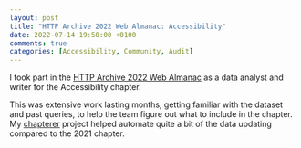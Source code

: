 ```yaml
---
layout: post
title: "HTTP Archive 2022 Web Almanac: Accessibility"
date: 2022-07-14 19:50:00 +0100
comments: true
categories: [Accessibility, Community, Audit]
---
```


I took part in the [HTTP Archive 2022 Web Almanac](https://almanac.httparchive.org/en/2022/accessibility) as a data analyst and writer for the Accessibility chapter.

<!-- more -->

This was extensive work lasting months, getting familiar with the dataset and past queries, to help the team figure out what to include in the chapter. My [chapterer](https://github.com/thibaudcolas/chapterer) project helped automate quite a bit of the data updating compared to the 2021 chapter.
